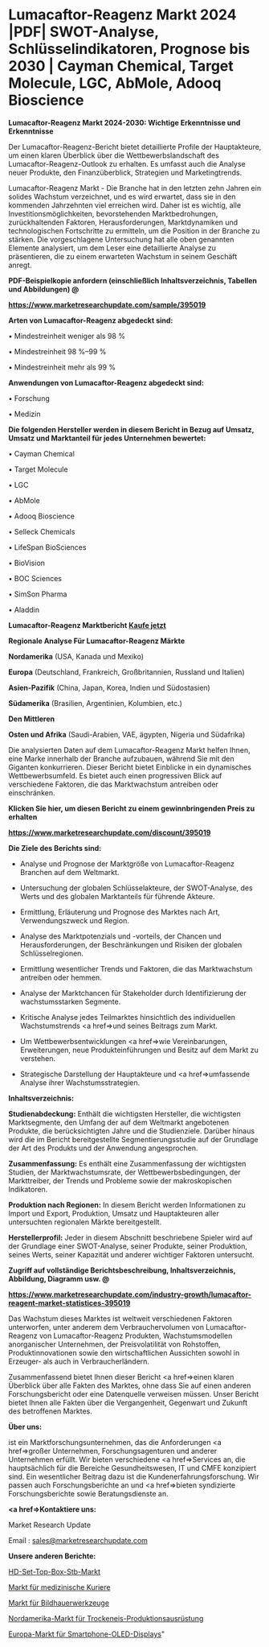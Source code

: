 # Lumacaftor-Reagenz Markt 2024 |PDF| SWOT-Analyse, Schlüsselindikatoren, Prognose bis 2030 | Cayman Chemical, Target Molecule, LGC, AbMole, Adooq Bioscience

<strong>Lumacaftor-Reagenz Markt 2024-2030: Wichtige Erkenntnisse und Erkenntnisse</strong>

Der Lumacaftor-Reagenz-Bericht bietet detaillierte Profile der Hauptakteure, um einen klaren Überblick über die Wettbewerbslandschaft des Lumacaftor-Reagenz-Outlook zu erhalten. Es umfasst auch die Analyse neuer Produkte, den Finanzüberblick, Strategien und Marketingtrends.

Lumacaftor-Reagenz Markt - Die Branche hat in den letzten zehn Jahren ein solides Wachstum verzeichnet, und es wird erwartet, dass sie in den kommenden Jahrzehnten viel erreichen wird. Daher ist es wichtig, alle Investitionsmöglichkeiten, bevorstehenden Marktbedrohungen, zurückhaltenden Faktoren, Herausforderungen, Marktdynamiken und technologischen Fortschritte zu ermitteln, um die Position in der Branche zu stärken. Die vorgeschlagene Untersuchung hat alle oben genannten Elemente analysiert, um dem Leser eine detaillierte Analyse zu präsentieren, die zu einem erwarteten Wachstum in seinem Geschäft anregt.



<strong><b>PDF-Beispielkopie anfordern (einschließlich Inhaltsverzeichnis, Tabellen und Abbildungen) @ </b></strong>

<strong><a href=https://www.marketresearchupdate.com/sample/395019>

<strong>https://www.marketresearchupdate.com/sample/395019</u></a></strong></strong>



<strong>Arten von Lumacaftor-Reagenz abgedeckt sind:</strong>

• Mindestreinheit weniger als 98 %

• Mindestreinheit 98 %–99 %

• Mindestreinheit mehr als 99 %



<strong>Anwendungen von Lumacaftor-Reagenz abgedeckt sind:</strong>

• Forschung

• Medizin



<strong>Die folgenden Hersteller werden in diesem Bericht in Bezug auf Umsatz, Umsatz und Marktanteil für jedes Unternehmen bewertet:</strong>

• Cayman Chemical

• Target Molecule

• LGC

• AbMole

• Adooq Bioscience

• Selleck Chemicals

• LifeSpan BioSciences

• BioVision

• BOC Sciences

• SimSon Pharma

• Aladdin



<strong>Lumacaftor-Reagenz Marktbericht <a href=https://www.marketresearchupdate.com/buynow/395019>Kaufe jetzt</a></strong>



<strong>Regionale Analyse Für Lumacaftor-Reagenz Märkte</strong>



<strong>Nordamerika</strong> (USA, Kanada und Mexiko)



<strong>Europa</strong> (Deutschland, Frankreich, Großbritannien, Russland und Italien)



<strong>Asien-Pazifik</strong> (China, Japan, Korea, Indien und Südostasien)



<strong>Südamerika</strong> (Brasilien, Argentinien, Kolumbien, etc.)



<strong>Den Mittleren</strong> 

<strong>Osten und Afrika</strong> (Saudi-Arabien, VAE, ägypten, Nigeria und Südafrika)

Die analysierten Daten auf dem Lumacaftor-Reagenz Markt helfen Ihnen, eine Marke innerhalb der Branche aufzubauen, während Sie mit den Giganten konkurrieren. Dieser Bericht bietet Einblicke in ein dynamisches Wettbewerbsumfeld. Es bietet auch einen progressiven Blick auf verschiedene Faktoren, die das Marktwachstum antreiben oder einschränken.



<strong>Klicken Sie hier, um diesen Bericht zu einem gewinnbringenden Preis zu erhalten
</strong>

<strong><a href=https://www.marketresearchupdate.com/discount/395019>https://www.marketresearchupdate.com/discount/395019</b></u></strong></a>



<strong>Die Ziele des Berichts sind:</strong>

- Analyse und Prognose der Marktgröße von Lumacaftor-Reagenz Branchen auf dem Weltmarkt.

- Untersuchung der globalen Schlüsselakteure, der SWOT-Analyse, des Werts und des globalen Marktanteils für führende Akteure.

- Ermittlung, Erläuterung und Prognose des Marktes nach Art, Verwendungszweck und Region.

- Analyse des Marktpotenzials und -vorteils, der Chancen und Herausforderungen, der Beschränkungen und Risiken der globalen Schlüsselregionen.

- Ermittlung wesentlicher Trends und Faktoren, die das Marktwachstum antreiben oder hemmen.

- Analyse der Marktchancen für Stakeholder durch Identifizierung der wachstumsstarken Segmente.

- Kritische Analyse jedes Teilmarktes hinsichtlich des individuellen Wachstumstrends <a href=>und</a> seines Beitrags zum Markt.

- Um Wettbewerbsentwicklungen <a href=>wie</a> Vereinbarungen, Erweiterungen, neue Produkteinführungen und Besitz auf dem Markt zu verstehen.

- Strategische Darstellung der Hauptakteure und <a href=>umfas</a>sende Analyse ihrer Wachstumsstrategien.



<strong>Inhaltsverzeichnis:</strong>



<strong>Studienabdeckung:</strong> Enthält die wichtigsten Hersteller, die wichtigsten Marktsegmente, den Umfang der auf dem Weltmarkt angebotenen Produkte, die berücksichtigten Jahre und die Studienziele. Darüber hinaus wird die im Bericht bereitgestellte Segmentierungsstudie auf der Grundlage der Art des Produkts und der Anwendung angesprochen.



<strong>Zusammenfassung:</strong> Es enthält eine Zusammenfassung der wichtigsten Studien, der Marktwachstumsrate, der Wettbewerbsbedingungen, der Markttreiber, der Trends und Probleme sowie der makroskopischen Indikatoren.



<strong>Produktion nach Regionen:</strong> In diesem Bericht werden Informationen zu Import und Export, Produktion, Umsatz und Hauptakteuren aller untersuchten regionalen Märkte bereitgestellt.



<strong>Herstellerprofil:</strong> Jeder in diesem Abschnitt beschriebene Spieler wird auf der Grundlage einer SWOT-Analyse, seiner Produkte, seiner Produktion, seines Werts, seiner Kapazität und anderer wichtiger Faktoren untersucht.



<strong><b>Zugriff auf vollständige Berichtsbeschreibung, Inhaltsverzeichnis, Abbildung, Diagramm usw. @ </b></strong>

<strong><a href=https://www.marketresearchupdate.com/industry-growth/lumacaftor-reagent-market-statistices-395019>https://www.marketresearchupdate.com/industry-growth/lumacaftor-reagent-market-statistices-395019</a></strong>

Das Wachstum dieses Marktes ist weltweit verschiedenen Faktoren unterworfen, unter anderem dem Verbrauchervolumen von Lumacaftor-Reagenz von Lumacaftor-Reagenz Produkten, Wachstumsmodellen anorganischer Unternehmen, der Preisvolatilität von Rohstoffen, Produktinnovationen sowie den wirtschaftlichen Aussichten sowohl in Erzeuger- als auch in Verbraucherländern.

Zusammenfassend bietet Ihnen dieser Bericht <a href=>einen</a> klaren Überblick über alle Fakten des Marktes, ohne dass Sie auf einen anderen Forschungsbericht oder eine Datenquelle verweisen müssen. Unser Bericht bietet Ihnen alle Fakten über die Vergangenheit, Gegenwart und Zukunft des betroffenen Marktes.



<strong>Über uns:</strong>

 ist ein Marktforschungsunternehmen, das die Anforderungen <a href=>großer</a> Unternehmen, Forschungsagenturen und anderer Unternehmen erfüllt. Wir bieten verschiedene <a href=>Services</a> an, die hauptsächlich für die Bereiche Gesundheitswesen, IT und CMFE konzipiert sind. Ein wesentlicher Beitrag dazu ist die Kundenerfahrungsforschung. Wir passen auch Forschungsberichte an und <a href=>bieten</a> syndizierte Forschungsberichte sowie Beratungsdienste an.



<strong><a href=>Kontaktiere uns:</a></strong>

Market Research Update

Email : sales@marketresearchupdate.com



<strong>Unsere anderen Berichte:</strong>

<a href=https://www.linkedin.com/pulse/hd-set-top-box-stb-market-202-what-factors-drive>HD-Set-Top-Box-Stb-Markt</a>

<a href=https://www.linkedin.com/pulse/medical-courier-market-size-analysis>Markt für medizinische Kuriere</a>

<a href=https://www.linkedin.com/pulse/sculpting-tools-market-outlooks-2023-size-shares>Markt für Bildhauerwerkzeuge</a>

<a href=https://www.linkedin.com/pulse/north-america-dry-ice-production-equipment-market-size>Nordamerika-Markt für Trockeneis-Produktionsausrüstung</a>

<a href=https://www.linkedin.com/pulse/europe-smartphone-oled-display-market-2023-top>Europa-Markt für Smartphone-OLED-Displays</a>"
